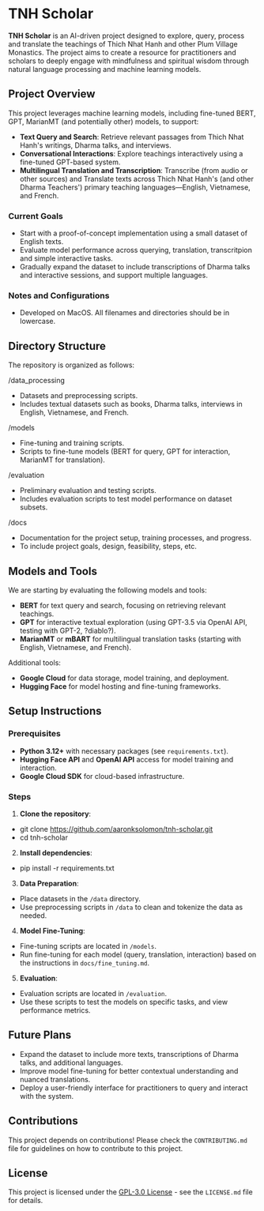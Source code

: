 # TNH Scholar

**TNH Scholar** is an AI-driven project designed to explore, query, process and translate the teachings of Thich Nhat Hanh and other Plum Village Monastics. The project aims to create a resource for practitioners and scholars to deeply engage with mindfulness and spiritual wisdom through natural language processing and machine learning models.

## Project Overview

This project leverages machine learning models, including fine-tuned BERT, GPT, MarianMT (and potentially other) models, to support:
- **Text Query and Search**: Retrieve relevant passages from Thich Nhat Hanh's writings, Dharma talks, and interviews.
- **Conversational Interactions**: Explore teachings interactively using a fine-tuned GPT-based system.
- **Multilingual Translation and Transcription**: Transcribe (from audio or other sources) and Translate texts across Thich Nhat Hanh's (and other Dharma Teachers') primary teaching languages—English, Vietnamese, and French.

### Current Goals
- Start with a proof-of-concept implementation using a small dataset of English texts.
- Evaluate model performance across querying, translation, transcritpion and simple interactive tasks.
- Gradually expand the dataset to include transcriptions of Dharma talks and interactive sessions, and support multiple languages.

### Notes and Configurations
- Developed on MacOS. All filenames and directories should be in lowercase.

## Directory Structure

The repository is organized as follows:

/data_processing
  - Datasets and preprocessing scripts.
  - Includes textual datasets such as books, Dharma talks, interviews in English, Vietnamese, and French.

/models
  - Fine-tuning and training scripts.
  - Scripts to fine-tune models (BERT for query, GPT for interaction, MarianMT for translation).

/evaluation
  - Preliminary evaluation and testing scripts.
  - Includes evaluation scripts to test model performance on dataset subsets.

/docs
  - Documentation for the project setup, training processes, and progress.
  - To include project goals, design, feasibility, steps, etc. 

## Models and Tools

We are starting by evaluating the following models and tools:
- **BERT** for text query and search, focusing on retrieving relevant teachings.
- **GPT** for interactive textual exploration (using GPT-3.5 via OpenAI API, testing with GPT-2, ?diablo?).
- **MarianMT** or **mBART** for multilingual translation tasks (starting with English, Vietnamese, and French).
  
Additional tools:
- **Google Cloud** for data storage, model training, and deployment.
- **Hugging Face** for model hosting and fine-tuning frameworks.

## Setup Instructions

### Prerequisites
- **Python 3.12+** with necessary packages (see `requirements.txt`).
- **Hugging Face API** and **OpenAI API** access for model training and interaction.
- **Google Cloud SDK** for cloud-based infrastructure.

### Steps

1. **Clone the repository**:
- git clone https://github.com/aaronksolomon/tnh-scholar.git
- cd tnh-scholar
  
2. **Install dependencies**:
- pip install -r requirements.txt

3. **Data Preparation**:
- Place datasets in the `/data` directory.
- Use preprocessing scripts in `/data` to clean and tokenize the data as needed.

4. **Model Fine-Tuning**:
- Fine-tuning scripts are located in `/models`.
- Run fine-tuning for each model (query, translation, interaction) based on the instructions in `docs/fine_tuning.md`.

5. **Evaluation**:
- Evaluation scripts are located in `/evaluation`.
- Use these scripts to test the models on specific tasks, and view performance metrics.

## Future Plans

- Expand the dataset to include more texts, transcriptions of Dharma talks, and additional languages.
- Improve model fine-tuning for better contextual understanding and nuanced translations.
- Deploy a user-friendly interface for practitioners to query and interact with the system.

## Contributions

This project depends on contributions! Please check the `CONTRIBUTING.md` file for guidelines on how to contribute to this project.

## License

This project is licensed under the [GPL-3.0 License](LICENSE) - see the `LICENSE.md` file for details.
